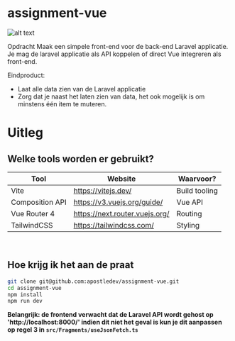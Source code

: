 # assignment-vue

![alt text](https://encrypted-tbn0.gstatic.com/images?q=tbn:ANd9GcRGmUav4XCpZdfDU2lJqSlTRsA1daMrRA1egA&usqp=CAU)


Opdracht
Maak een simpele front-end voor de back-end Laravel applicatie.
Je mag de laravel applicatie als API koppelen of direct Vue integreren als front-end.

Eindproduct:
- Laat alle data zien van de Laravel applicatie
- Zorg dat je naast het laten zien van data, het ook mogelijk is om minstens één item te muteren.

# Uitleg

## Welke tools worden er gebruikt?

| Tool | Website | Waarvoor? |
|---|---|---|
| Vite | https://vitejs.dev/ | Build tooling
| Composition API | https://v3.vuejs.org/guide/ | Vue API
| Vue Router 4 | https://next.router.vuejs.org/ | Routing
| TailwindCSS | https://tailwindcss.com/ | Styling

<br/>

## Hoe krijg ik het aan de praat
```bash
git clone git@github.com:apostledev/assignment-vue.git
cd assignment-vue
npm install
npm run dev
```
**Belangrijk: de frontend verwacht dat de Laravel API wordt gehost op 'http://localhost:8000/' indien dit niet het geval is kun je dit aanpassen op regel 3 in `src/Fragments/useJsonFetch.ts`**